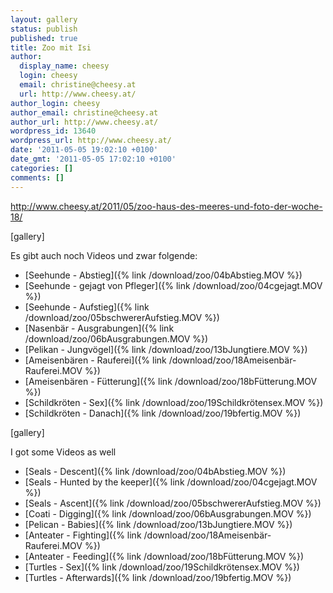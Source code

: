 ```yaml
---
layout: gallery
status: publish
published: true
title: Zoo mit Isi
author:
  display_name: cheesy
  login: cheesy
  email: christine@cheesy.at
  url: http://www.cheesy.at/
author_login: cheesy
author_email: christine@cheesy.at
author_url: http://www.cheesy.at/
wordpress_id: 13640
wordpress_url: http://www.cheesy.at/
date: '2011-05-05 19:02:10 +0100'
date_gmt: '2011-05-05 17:02:10 +0100'
categories: []
comments: []
---
```

http://www.cheesy.at/2011/05/zoo-haus-des-meeres-und-foto-der-woche-18/
<!--:de-->[gallery]
Es gibt auch noch Videos und zwar folgende:
- [Seehunde - Abstieg]({% link /download/zoo/04bAbstieg.MOV %})
- [Seehunde - gejagt von Pfleger]({% link /download/zoo/04cgejagt.MOV %})
- [Seehunde - Aufstieg]({% link /download/zoo/05bschwererAufstieg.MOV %})
- [Nasenbär - Ausgrabungen]({% link /download/zoo/06bAusgrabungen.MOV %})
- [Pelikan - Jungvögel]({% link /download/zoo/13bJungtiere.MOV %})
- [Ameisenbären - Rauferei]({% link /download/zoo/18Ameisenbär-Rauferei.MOV %})
- [Ameisenbären - Fütterung]({% link /download/zoo/18bFütterung.MOV %})
- [Schildkröten - Sex]({% link /download/zoo/19Schildkrötensex.MOV %})
- [Schildkröten - Danach]({% link /download/zoo/19bfertig.MOV %})
<!--:--><!--:en-->[gallery]
I got some Videos as well
- [Seals - Descent]({% link /download/zoo/04bAbstieg.MOV %})
- [Seals - Hunted by the keeper]({% link /download/zoo/04cgejagt.MOV %})
- [Seals - Ascent]({% link /download/zoo/05bschwererAufstieg.MOV %})
- [Coati - Digging]({% link /download/zoo/06bAusgrabungen.MOV %})
- [Pelican - Babies]({% link /download/zoo/13bJungtiere.MOV %})
- [Anteater - Fighting]({% link /download/zoo/18Ameisenbär-Rauferei.MOV %})
- [Anteater - Feeding]({% link /download/zoo/18bFütterung.MOV %})
- [Turtles - Sex]({% link /download/zoo/19Schildkrötensex.MOV %})
- [Turtles - Afterwards]({% link /download/zoo/19bfertig.MOV %})
<!--:-->
